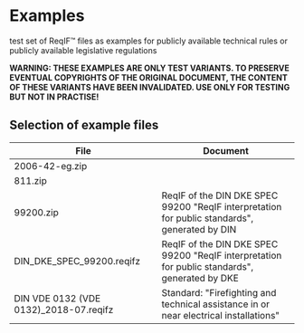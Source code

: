 # Examples

test set of ReqIF™ files as examples for publicly available technical rules or publicly available legislative regulations

**WARNING: THESE EXAMPLES ARE ONLY TEST VARIANTS. TO PRESERVE EVENTUAL COPYRIGHTS OF THE ORIGINAL DOCUMENT, THE CONTENT OF THESE VARIANTS HAVE BEEN INVALIDATED. USE ONLY FOR TESTING BUT NOT IN PRACTISE!**

## Selection of example files

| File | Document | 
| --- | --- | 
| 2006-42-eg.zip |  | 
| 811.zip | | 
| 99200.zip | ReqIF of the DIN DKE SPEC 99200 "ReqIF interpretation for public standards", generated by DIN | 
| DIN_DKE_SPEC_99200.reqifz | ReqIF of the DIN DKE SPEC 99200 "ReqIF interpretation for public standards", generated by DKE | 
| DIN VDE 0132 (VDE 0132)_2018-07.reqifz | Standard: "Firefighting and technical assistance in or near electrical installations" | 
